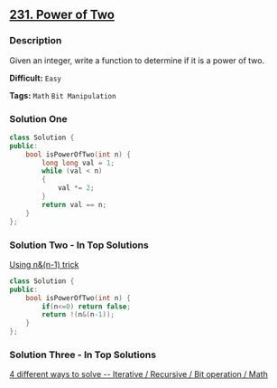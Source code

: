 ## [231. Power of Two](https://leetcode.com/problems/power-of-two/#/description)

### Description

Given an integer, write a function to determine if it is a power of two.



**Difficult:** `Easy`

**Tags:** `Math` `Bit Manipulation`



### Solution One

```c++
class Solution {
public:
    bool isPowerOfTwo(int n) {
        long long val = 1;
        while (val < n)
        {
            val *= 2;
        }
        return val == n;
    }
};
```



### Solution Two - In Top Solutions

[Using n&(n-1) trick](https://discuss.leetcode.com/topic/17857/using-n-n-1-trick)

```c++
class Solution {
public:
    bool isPowerOfTwo(int n) {
        if(n<=0) return false;
        return !(n&(n-1));
    }
};
```



### Solution Three - In Top Solutions

[4 different ways to solve -- Iterative / Recursive / Bit operation / Math](https://discuss.leetcode.com/topic/47195/4-different-ways-to-solve-iterative-recursive-bit-operation-math)